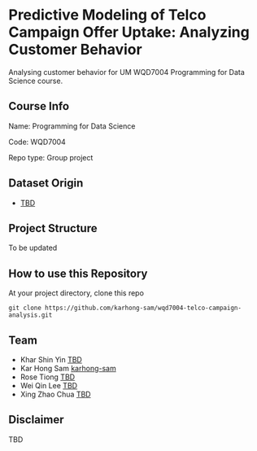 # Predictive Modeling of Telco Campaign Offer Uptake: Analyzing Customer Behavior
Analysing customer behavior for UM WQD7004 Programming for Data Science course.

## Course Info
Name: Programming for Data Science

Code: WQD7004

Repo type: Group project

## Dataset Origin
- [TBD]()

## Project Structure
To be updated

## How to use this Repository

At your project directory, clone this repo

```
git clone https://github.com/karhong-sam/wqd7004-telco-campaign-analysis.git
```

## Team
- Khar Shin Yin [TBD]()
- Kar Hong Sam [karhong-sam](https://github.com/karhong-sam)
- Rose Tiong  [TBD]()
- Wei Qin Lee  [TBD]()
- Xing Zhao Chua [TBD]()

## Disclaimer
TBD
